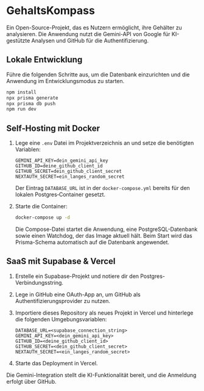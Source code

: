 # GehaltsKompass

Ein Open-Source-Projekt, das es Nutzern ermöglicht, ihre Gehälter zu analysieren. Die Anwendung nutzt die Gemini-API von
Google für KI-gestützte Analysen und GitHub für die Authentifizierung.

## Lokale Entwicklung

Führe die folgenden Schritte aus, um die Datenbank einzurichten und die Anwendung im Entwicklungsmodus zu starten.

```bash
npm install
npx prisma generate
npx prisma db push
npm run dev
```

## Self‑Hosting mit Docker

1. Lege eine `.env` Datei im Projektverzeichnis an und setze die benötigten Variablen:

   ```env
   GEMINI_API_KEY=dein_gemini_api_key
   GITHUB_ID=deine_github_client_id
   GITHUB_SECRET=dein_github_client_secret
   NEXTAUTH_SECRET=ein_langes_random_secret
   ```

   Der Eintrag `DATABASE_URL` ist in der `docker-compose.yml` bereits für den lokalen Postgres‑Container gesetzt.

2. Starte die Container:

   ```bash
   docker-compose up -d
   ```

   Die Compose-Datei startet die Anwendung, eine PostgreSQL-Datenbank sowie einen Watchdog, der das Image aktuell hält.
   Beim Start wird das Prisma-Schema automatisch auf die Datenbank angewendet.

## SaaS mit Supabase & Vercel

1. Erstelle ein Supabase-Projekt und notiere dir den Postgres-Verbindungsstring.
2. Lege in GitHub eine OAuth-App an, um GitHub als Authentifizierungsprovider zu nutzen.
3. Importiere dieses Repository als neues Projekt in Vercel und hinterlege die folgenden Umgebungsvariablen:

   ```env
   DATABASE_URL=<supabase_connection_string>
   GEMINI_API_KEY=<dein_gemini_api_key>
   GITHUB_ID=<deine_github_client_id>
   GITHUB_SECRET=<dein_github_client_secret>
   NEXTAUTH_SECRET=<ein_langes_random_secret>
   ```

4. Starte das Deployment in Vercel.

Die Gemini-Integration stellt die KI-Funktionalität bereit, und die Anmeldung erfolgt über GitHub.
